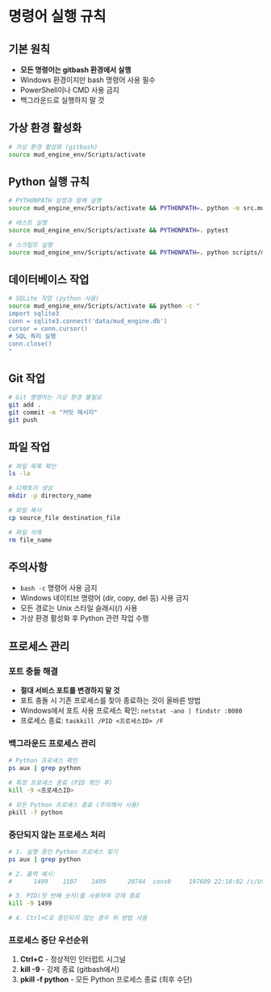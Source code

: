 # 명령어 실행 규칙

## 기본 원칙
- **모든 명령어는 gitbash 환경에서 실행**
- Windows 환경이지만 bash 명령어 사용 필수
- PowerShell이나 CMD 사용 금지
- 백그라운드로 실행하지 말 것

## 가상 환경 활성화
```bash
# 가상 환경 활성화 (gitbash)
source mud_engine_env/Scripts/activate
```

## Python 실행 규칙
```bash
# PYTHONPATH 설정과 함께 실행
source mud_engine_env/Scripts/activate && PYTHONPATH=. python -m src.mud_engine.main

# 테스트 실행
source mud_engine_env/Scripts/activate && PYTHONPATH=. pytest

# 스크립트 실행
source mud_engine_env/Scripts/activate && PYTHONPATH=. python scripts/make_admin.py
```

## 데이터베이스 작업
```bash
# SQLite 작업 (python 사용)
source mud_engine_env/Scripts/activate && python -c "
import sqlite3
conn = sqlite3.connect('data/mud_engine.db')
cursor = conn.cursor()
# SQL 쿼리 실행
conn.close()
"
```

## Git 작업
```bash
# Git 명령어는 가상 환경 불필요
git add .
git commit -m "커밋 메시지"
git push
```

## 파일 작업
```bash
# 파일 목록 확인
ls -la

# 디렉토리 생성
mkdir -p directory_name

# 파일 복사
cp source_file destination_file

# 파일 삭제
rm file_name
```

## 주의사항
- `bash -c` 명령어 사용 금지
- Windows 네이티브 명령어 (dir, copy, del 등) 사용 금지
- 모든 경로는 Unix 스타일 슬래시(/) 사용
- 가상 환경 활성화 후 Python 관련 작업 수행

## 프로세스 관리
### 포트 충돌 해결
- **절대 서비스 포트를 변경하지 말 것**
- 포트 충돌 시 기존 프로세스를 찾아 종료하는 것이 올바른 방법
- Windows에서 포트 사용 프로세스 확인: `netstat -ano | findstr :8080`
- 프로세스 종료: `taskkill /PID <프로세스ID> /F`

### 백그라운드 프로세스 관리
```bash
# Python 프로세스 확인
ps aux | grep python

# 특정 프로세스 종료 (PID 확인 후)
kill -9 <프로세스ID>

# 모든 Python 프로세스 종료 (주의해서 사용)
pkill -f python
```

### 중단되지 않는 프로세스 처리
```bash
# 1. 실행 중인 Python 프로세스 찾기
ps aux | grep python

# 2. 출력 예시:
#      1499    1107    1499      20744  cons0     197609 22:18:02 /c/Users/.../python

# 3. PID(첫 번째 숫자)를 사용하여 강제 종료
kill -9 1499

# 4. Ctrl+C로 중단되지 않는 경우 위 방법 사용
```

### 프로세스 중단 우선순위
1. **Ctrl+C** - 정상적인 인터럽트 시그널
2. **kill -9 <PID>** - 강제 종료 (gitbash에서)
3. **pkill -f python** - 모든 Python 프로세스 종료 (최후 수단)